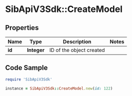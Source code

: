 # SibApiV3Sdk::CreateModel

## Properties

Name | Type | Description | Notes
------------ | ------------- | ------------- | -------------
**id** | **Integer** | ID of the object created | 

## Code Sample

```ruby
require 'SibApiV3Sdk'

instance = SibApiV3Sdk::CreateModel.new(id: 122)
```


